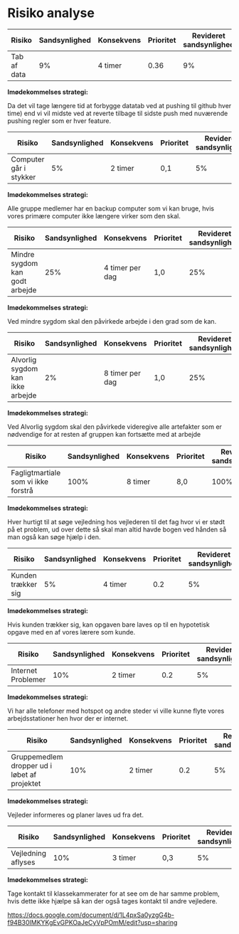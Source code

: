 # Risiko analyse


|  Risiko | Sandsynlighed | Konsekvens | Prioritet | Revideret sandsynlighed | Revideret konsekvens |
| ------------------------------------ | ---------------------------------------------------- | --------- | --------- | ------------------ |--------- |
| Tab af data| 9% | 4 timer | 0.36    | 9% | 4 timer |

**Imødekommelses strategi:**

Da det vil tage længere tid at forbygge datatab ved at pushing til github hver time) end vi vil midste ved at reverte tilbage til sidste push med nuværende pushing regler som er hver feature.

|  Risiko | Sandsynlighed | Konsekvens | Prioritet | Revideret sandsynlighed | Revideret konsekvens |
| ------------------------------------ | ---------------------------------------------------- | --------- | --------- | ------------------ |--------- |
| Computer går i stykker|5% | 2 timer | 0,1| 5% | 2 timer |

**Imødekommelses strategi:**

Alle gruppe medlemer har en backup computer som vi kan bruge, hvis vores primære computer ikke længere virker som den skal.

|  Risiko | Sandsynlighed | Konsekvens | Prioritet | Revideret sandsynlighed | Revideret konsekvens |
| ------------------------------------ | ---------------------------------------------------- | --------- | --------- | ------------------ |--------- |
| Mindre sygdom kan godt arbejde |25% | 4 timer per dag | 1,0| 25% | 3 timer per dag |

**Imødekommelses strategi:**

Ved mindre sygdom skal den påvirkede arbejde i den grad som de kan.

|  Risiko | Sandsynlighed | Konsekvens | Prioritet | Revideret sandsynlighed | Revideret konsekvens |
| ------------------------------------ | ---------------------------------------------------- | --------- | --------- | ------------------ |--------- |
| Alvorlig sygdom kan ikke arbejde |2%| 8 timer per dag | 1,0| 25% | 4 timer per dag |

**Imødekommelses strategi:**

Ved Alvorlig sygdom skal den påvirkede videregive alle artefakter som er nødvendige for at resten af gruppen kan fortsætte med at arbejde

|  Risiko | Sandsynlighed | Konsekvens | Prioritet | Revideret sandsynlighed | Revideret konsekvens |
| ------------------------------------ | ---------------------------------------------------- | --------- | --------- | ------------------ |--------- |
| Fagligtmartiale som vi ikke forstrå |100%| 8 timer | 8,0| 100% | 4 timer|

**Imødekommelses strategi:**

Hver hurtigt til at søge vejledning hos vejlederen til det fag hvor vi er stødt på et problem, ud over dette så skal man altid havde bogen ved hånden så man også kan søge hjælp i den.

|  Risiko | Sandsynlighed | Konsekvens | Prioritet | Revideret sandsynlighed | Revideret konsekvens |
| ------------------------------------ | ---------------------------------------------------- | --------- | --------- | ------------------ |--------- |
| Kunden trækker sig |5%| 4 timer | 0.2| 5% | 2 timer|

**Imødekommelses strategi:**

Hvis kunden trækker sig, kan opgaven bare laves op til en hypotetisk opgave med en af vores lærere som kunde.


|  Risiko | Sandsynlighed | Konsekvens | Prioritet | Revideret sandsynlighed | Revideret konsekvens |
| ------------------------------------ | ---------------------------------------------------- | --------- | --------- | ------------------ |--------- |
| Internet Problemer  |10%| 2 timer | 0.2| 5% | 2 timer|

**Imødekommelses strategi:**

Vi har alle telefoner med hotspot og andre steder vi ville kunne flyte vores arbejdsstationer hen hvor der er internet.


|  Risiko | Sandsynlighed | Konsekvens | Prioritet | Revideret sandsynlighed | Revideret konsekvens |
| ------------------------------------ | ---------------------------------------------------- | --------- | --------- | ------------------ |--------- |
| Gruppemedlem dropper ud i løbet af projektet  |10%| 2 timer | 0.2| 5% | 2 timer|

**Imødekommelses strategi:**

Vejleder informeres og planer laves ud fra det.


|  Risiko | Sandsynlighed | Konsekvens | Prioritet | Revideret sandsynlighed | Revideret konsekvens |
| ------------------------------------ | ---------------------------------------------------- | --------- | --------- | ------------------ |--------- |
| Vejledning aflyses  |10%| 3 timer | 0,3| 5% | 1 timer|

**Imødekommelses strategi:**

Tage kontakt til klassekammerater for at see om de har samme problem, hvis dette ikke hjælpe så kan der også tages kontakt til andre vejledere.



https://docs.google.com/document/d/1L4pxSa0yzgG4b-f94B30IMKYKgEvGPKOaJeCyVpPOmM/edit?usp=sharing

